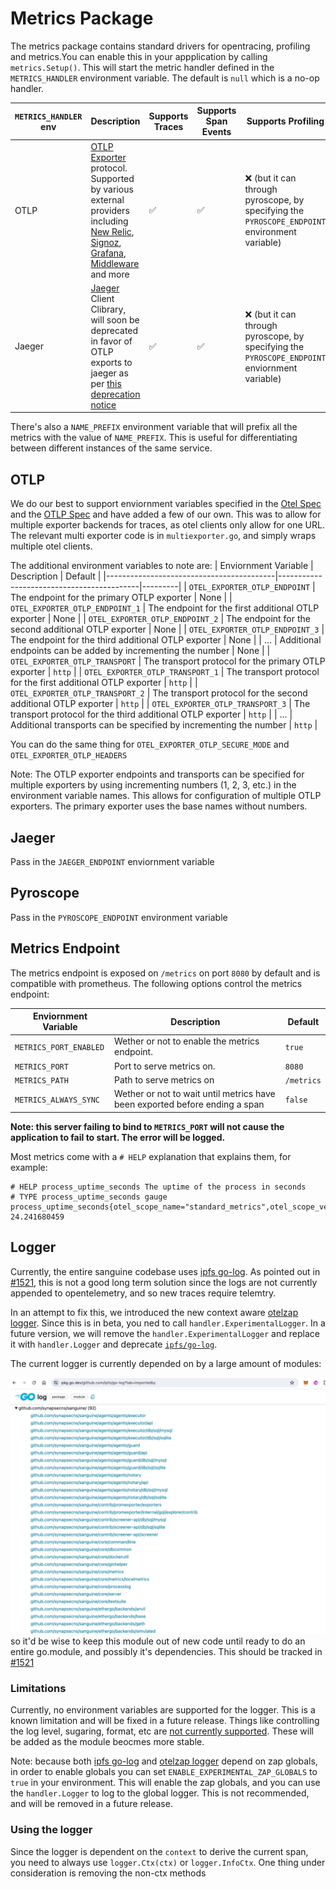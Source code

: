 # Metrics Package

The metrics package contains standard drivers for opentracing, profiling and metrics.You can enable this in your appplication by calling `metrics.Setup()`. This will start the metric handler defined in the `METRICS_HANDLER` environment variable. The default is `null` which is a no-op handler.

| `METRICS_HANDLER` env | Description                                                                                                                                                                                                                                                                                                                                                                                                                          | Supports Traces | Supports Span Events | Supports Profiling                                                                            |
|-----------------------|--------------------------------------------------------------------------------------------------------------------------------------------------------------------------------------------------------------------------------------------------------------------------------------------------------------------------------------------------------------------------------------------------------------------------------------|-----------------|----------------------|-----------------------------------------------------------------------------------------------|
| OTLP                  | [OTLP Exporter](https://opentelemetry.io/docs/specs/otel/protocol/exporter/) protocol. Supported by various external providers including [New Relic](https://docs.newrelic.com/docs/more-integrations/open-source-telemetry-integrations/opentelemetry/opentelemetry-introduction/), [Signoz](https://signoz.io/blog/opentelemetry-collector-complete-guide/), [Grafana](https://grafana.com/docs/opentelemetry/collector/), [Middleware](https://docs.middleware.io/open-telemetry/otel-collector) and more | ✅               | ✅                    | ❌ (but it can through pyroscope, by specifying the `PYROSCOPE_ENDPOINT` environment variable) |
| Jaeger                | [Jaeger](https://www.jaegertracing.io/docs/1.46/) Client Clibrary, will soon be deprecated in favor of OTLP exports to jaeger as per [this deprecation notice](https://www.jaegertracing.io/docs/1.46/client-libraries/)                                                                                                                                                                                                             | ✅               | ✅                    | ❌ (but it can through pyroscope, by specifying the `PYROSCOPE_ENDPOINT` enviornment variable) |


There's also a `NAME_PREFIX` environment variable that will prefix all the metrics with the value of `NAME_PREFIX`. This is useful for differentiating between different instances of the same service.

## OTLP

We do our best to support enviornment variables specified in the [Otel Spec](https://opentelemetry.io/docs/specs/otel/configuration/sdk-environment-variables/) and the [OTLP Spec](https://opentelemetry.io/docs/languages/sdk-configuration/otlp-exporter/) and have added a few of our own. This was to allow for multiple exporter backends for traces, as otel clients only allow for one URL. The relevant multi exporter code is in `multiexporter.go`, and simply wraps multiple otel clients.

The additional environment variables to note are:
| Enviornment Variable                     | Description                               | Default |
|------------------------------------------|-------------------------------------------|---------|
| `OTEL_EXPORTER_OTLP_ENDPOINT`            | The endpoint for the primary OTLP exporter | None    |
| `OTEL_EXPORTER_OTLP_ENDPOINT_1`          | The endpoint for the first additional OTLP exporter | None    |
| `OTEL_EXPORTER_OTLP_ENDPOINT_2`          | The endpoint for the second additional OTLP exporter | None    |
| `OTEL_EXPORTER_OTLP_ENDPOINT_3`          | The endpoint for the third additional OTLP exporter | None    |
| ...                                      | Additional endpoints can be added by incrementing the number | None    |
| `OTEL_EXPORTER_OTLP_TRANSPORT`           | The transport protocol for the primary OTLP exporter | `http` |
| `OTEL_EXPORTER_OTLP_TRANSPORT_1`         | The transport protocol for the first additional OTLP exporter | `http` |
| `OTEL_EXPORTER_OTLP_TRANSPORT_2`         | The transport protocol for the second additional OTLP exporter | `http` |
| `OTEL_EXPORTER_OTLP_TRANSPORT_3`         | The transport protocol for the third additional OTLP exporter | `http` |
| ...                                      | Additional transports can be specified by incrementing the number | `http` |

You can do the same thing for `OTEL_EXPORTER_OTLP_SECURE_MODE` and `OTEL_EXPORTER_OTLP_HEADERS`

<!-- TODO: fully document these optins-->

Note: The OTLP exporter endpoints and transports can be specified for multiple exporters by using incrementing numbers (1, 2, 3, etc.) in the environment variable names. This allows for configuration of multiple OTLP exporters. The primary exporter uses the base names without numbers.


## Jaeger

Pass in the `JAEGER_ENDPOINT` enviornment variable

## Pyroscope

Pass in the `PYROSCOPE_ENDPOINT` environment variable

## Metrics Endpoint

The metrics endpoint is exposed on `/metrics` on port `8080` by default and is compatible with prometheus. The following options control the metrics endpoint:

| Enviornment Variable   | Description                                                                 | Default    |
|------------------------|-----------------------------------------------------------------------------|------------|
| `METRICS_PORT_ENABLED` | Wether or not to enable the metrics endpoint.                               | `true`     |
| `METRICS_PORT`         | Port to serve metrics on.                                                   | `8080`     |
| `METRICS_PATH`         | Path to serve metrics on                                                    | `/metrics` |
| `METRICS_ALWAYS_SYNC`  | Wether or not to wait until metrics have been exported before ending a span | `false`    |

**Note: this server failing to bind to `METRICS_PORT` will not cause the application to fail to start. The error will be logged.**

Most metrics come with a `# HELP` explanation that explains them, for example:

```promql
# HELP process_uptime_seconds The uptime of the process in seconds
# TYPE process_uptime_seconds gauge
process_uptime_seconds{otel_scope_name="standard_metrics",otel_scope_version=""} 24.241680459
```

## Logger

Currently, the entire sanguine codebase uses [ipfs go-log]("https://github.com/ipfs/go-log"). As pointed out in [#1521](https://github.com/synapsecns/sanguine/issues/1521), this is not a good long term solution since the logs are not currently appended to opentelemetry, and so new traces require telemtry.

In an attempt to fix this, we introduced the new context aware [otelzap logger](https://pkg.go.dev/github.com/uptrace/opentelemetry-go-extra/otelzap). Since this is in beta, you ned to call `handler.ExperimentalLogger`. In a future version, we will remove the `handler.ExperimentalLogger` and replace it with `handler.Logger` and deprecate [`ipfs/go-log`](https://github.com/ipfs/go-log).

The current logger is currently depended on by a large amount of modules:

![image](assets/deps.png) so it'd be wise to keep this module out of new code until ready to do an entire go.module, and possibly it's dependencies. This should be tracked in  [#1521](https://github.com/synapsecns/sanguine/issues/1521)

### Limitations

Currently, no environment variables are supported for the logger. This is a known limitation and will be fixed in a future release. Things like controlling the log level, sugaring, format, etc are [not currently supported](https://pkg.go.dev/go.uber.org/zap#NewProductionConfig). These will be added as the module beocmes more stable.

Note: because both  [ipfs go-log]("https://github.com/ipfs/go-log") and [otelzap logger](https://pkg.go.dev/github.com/uptrace/opentelemetry-go-extra/otelzap) depend on zap globals, in order to enable globals you can set `ENABLE_EXPERIMENTAL_ZAP_GLOBALS` to `true` in your environment. This will enable the zap globals, and you can use the `handler.Logger` to log to the global logger. This is not recommended, and will be removed in a future release.

### Using the logger

Since the logger is dependent on the `context` to derive the current span, you need to always use `logger.Ctx(ctx)` or `logger.InfoCtx`. One thing under consideration is removing the non-ctx methods

